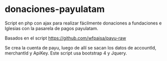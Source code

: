 # donaciones-payulatam
Script en php con ajax para realizar fácilmente donaciones a fundaciones e Iglesias con la pasarela de pagos payulatam.

Basados en el script https://github.com/wfpaisa/payu-raw

Se crea la cuenta de payu, luego de allí se sacan los datos de accountId, merchantId y ApiKey.
Este script usa bootstrap 4 y Jquery.

